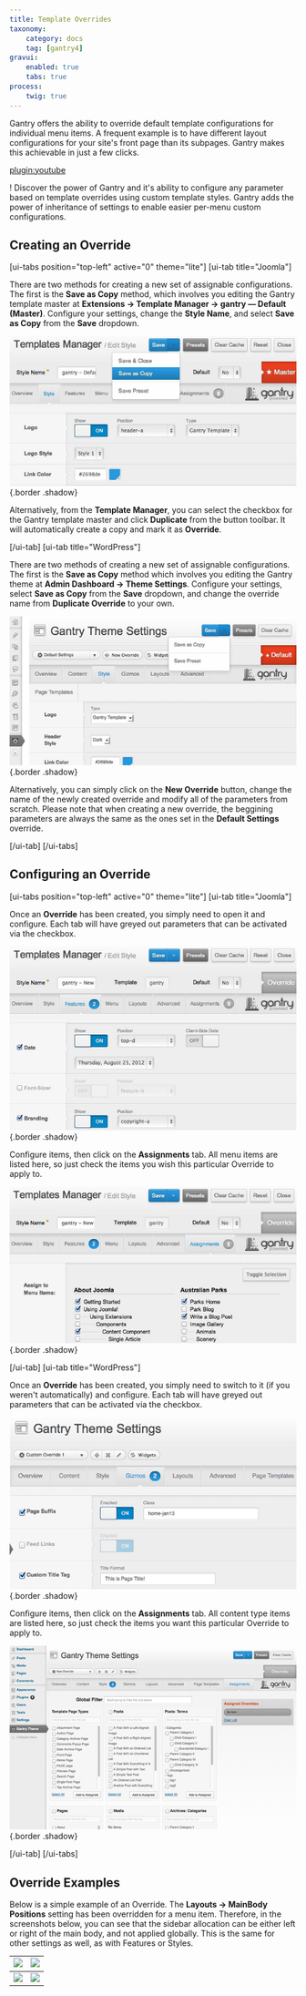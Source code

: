 ```yaml
---
title: Template Overrides
taxonomy:
    category: docs
    tag: [gantry4]
gravui:
    enabled: true
    tabs: true
process:
    twig: true
---
```


Gantry offers the ability to override default template configurations for individual menu items. A frequent example is to have different layout configurations for your site's front page than its subpages. Gantry makes this achievable in just a few clicks.

[plugin:youtube](https://www.youtube.com/watch?v=xG1TJUM4SQ8)

! Discover the power of Gantry and it's ability to configure any parameter based on template overrides using custom template styles. Gantry adds the power of inheritance of settings to enable easier per-menu custom configurations.


Creating an Override
--------------------

[ui-tabs position="top-left" active="0" theme="lite"]
[ui-tab title="Joomla"]

There are two methods for creating a new set of assignable configurations. The first is the **Save as Copy** method, which involves you editing the Gantry template master at **Extensions → Template Manager → gantry — Default (Master)**. Configure your settings, change the **Style Name**, and select **Save as Copy** from the **Save** dropdown.

![](template-override-save-as-copy.jpg) {.border .shadow}

Alternatively, from the **Template Manager**, you can select the checkbox for the Gantry template master and click **Duplicate** from the button toolbar. It will automatically create a copy and mark it as **Override**.

[/ui-tab]
[ui-tab title="WordPress"]

There are two methods of creating a new set of assignable configurations. The first is the **Save as Copy** method which involves you editing the Gantry theme at **Admin Dashboard → Theme Settings**. Configure your settings, select **Save as Copy** from the **Save** dropdown, and change the override name from **Duplicate Override** to your own.

![](template-override-save-as-copy_wp.jpg) {.border .shadow}

Alternatively, you can simply click on the **New Override** button, change the name of the newly created override and modify all of the parameters from scratch. Please note that when creating a new override, the beggining parameters are always the same as the ones set in the **Default Settings** override.

[/ui-tab]
[/ui-tabs]


Configuring an Override
-----------------------

[ui-tabs position="top-left" active="0" theme="lite"]
[ui-tab title="Joomla"]

Once an **Override** has been created, you simply need to open it and configure. Each tab will have greyed out parameters that can be activated via the checkbox.

![](template-override-assigned-params.jpg) {.border .shadow}

Configure items, then click on the **Assignments** tab. All menu items are listed here, so just check the items you wish this particular Override to apply to.

![](template-override-assign-menus.jpg) {.border .shadow}

[/ui-tab]
[ui-tab title="WordPress"]

Once an **Override** has been created, you simply need to switch to it (if you weren't automatically) and configure. Each tab will have greyed out parameters that can be activated via the checkbox.

![](template-override-assigned-params_wp.jpg) {.border .shadow}

Configure items, then click on the **Assignments** tab. All content type items are listed here, so just check the items you want this particular Override to apply to.

![](template-override-assign-menus_wp.jpg) {.border .shadow}

[/ui-tab]
[/ui-tabs]


Override Examples
-----------------

Below is a simple example of an Override. The **Layouts → MainBody Positions** setting has been overridden for a menu item. Therefore, in the screenshots below, you can see that the sidebar allocation can be either left or right of the main body, and not applied globally. This is the same for other settings as well, as with Features or Styles.

| ![][example1] | ![][example2] |
| ------------- | ------------- |
| ![][config1]  | ![][config2]  |


[config1]: template-override-example-config1.jpg
[config2]: template-override-example-config2.jpg
[example1]: template-override-example1.jpg
[example2]: template-override-example2.jpg
